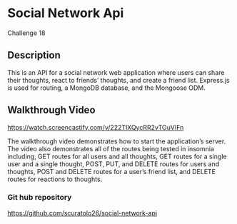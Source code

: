 # Social Network Api
Challenge 18

## Description
This is an API for a social network web application where users can share their thoughts, react to friends’ thoughts, and create a friend list. Express.js is used for routing, a MongoDB database, and the Mongoose ODM.

## Walkthrough Video
https://watch.screencastify.com/v/222TlXQycRR2vTOuVIFn

The walkthrough video demonstrates how to start the application’s server. The video also demonstrates all of the routes being tested in insomnia including,  GET routes for all users and all thoughts, GET routes for a single user and a single thought, POST, PUT, and DELETE routes for users and thoughts, POST and DELETE routes for a user’s friend list, and DELETE routes for reactions to thoughts.

### Git hub repository 
https://github.com/scuratolo26/social-network-api
